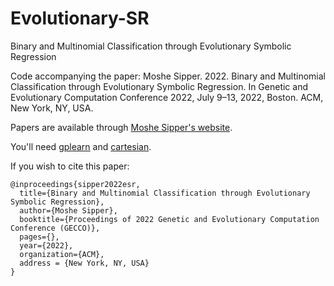 # Evolutionary-SR
Binary and Multinomial Classification through Evolutionary Symbolic Regression

Code accompanying the paper:
Moshe Sipper. 2022. Binary and Multinomial Classification through Evolutionary Symbolic Regression. In Genetic and Evolutionary Computation Conference 2022, July 9–13, 2022, Boston. ACM, New York, NY, USA.

Papers are available through [Moshe Sipper's website](http://www.moshesipper.com/).

You'll need [gplearn](https://gplearn.readthedocs.io/en/stable/) and [cartesian](https://github.com/Ohjeah/cartesian).

If you wish to cite this paper:
```
@inproceedings{sipper2022esr,
  title={Binary and Multinomial Classification through Evolutionary Symbolic Regression},
  author={Moshe Sipper},
  booktitle={Proceedings of 2022 Genetic and Evolutionary Computation Conference (GECCO)},
  pages={},
  year={2022},
  organization={ACM},
  address = {New York, NY, USA}
}
```
